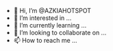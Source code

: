 - 👋 Hi, I’m @AZKIAHOTSPOT
- 👀 I’m interested in ...
- 🌱 I’m currently learning ...
- 💞️ I’m looking to collaborate on ...
- 📫 How to reach me ...

<!---
AZKIAHOTSPOT/AZKIAHOTSPOT is a ✨ special ✨ repository because its `README.md` (this file) appears on your GitHub profile.
You can click the Preview link to take a look at your changes.
--->
